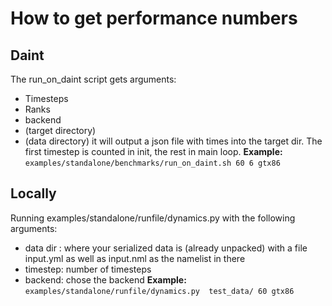 # How to get performance numbers

## Daint
The run_on_daint script gets arguments:
- Timesteps
- Ranks
- backend
- (target directory)
- (data directory)
it will output a json file with times into the target dir. The first timestep is counted in init, the rest in main loop.
**Example:**
`examples/standalone/benchmarks/run_on_daint.sh 60 6 gtx86`
## Locally
Running examples/standalone/runfile/dynamics.py with the following arguments:
- data dir : where your serialized data is (already unpacked) with a file input.yml as well as input.nml as the namelist in there
- timestep: number of timesteps
- backend: chose the backend
**Example:**
`examples/standalone/runfile/dynamics.py  test_data/ 60 gtx86`

